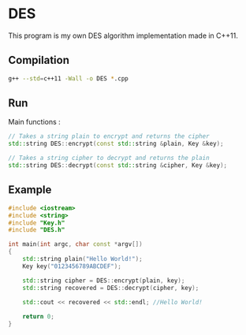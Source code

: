 DES
===
This program is my own DES algorithm implementation made in C++11.

Compilation
-----------
 
```bash
g++ --std=c++11 -Wall -o DES *.cpp
```

Run
---

Main functions :
```c++
// Takes a string plain to encrypt and returns the cipher
std::string DES::encrypt(const std::string &plain, Key &key);
```

```c++
// Takes a string cipher to decrypt and returns the plain
std::string DES::decrypt(const std::string &cipher, Key &key);
```

Example
-------

```c++
#include <iostream>
#include <string>
#include "Key.h"
#include "DES.h"

int main(int argc, char const *argv[])
{
    std::string plain("Hello World!");
    Key key("0123456789ABCDEF");

    std::string cipher = DES::encrypt(plain, key);
    std::string recovered = DES::decrypt(cipher, key);

    std::cout << recovered << std::endl; //Hello World!
    
    return 0;
}
```

